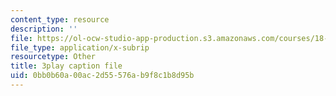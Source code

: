 ```yaml
---
content_type: resource
description: ''
file: https://ol-ocw-studio-app-production.s3.amazonaws.com/courses/18-01sc-single-variable-calculus-fall-2010/0bb0b60a00ac2d55576ab9f8c1b8d95b_tMVwXglUp60.srt
file_type: application/x-subrip
resourcetype: Other
title: 3play caption file
uid: 0bb0b60a-00ac-2d55-576a-b9f8c1b8d95b
---
```

